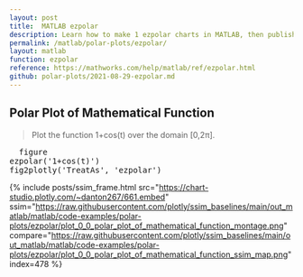 ```yaml
---
layout: post
title:  MATLAB ezpolar
description: Learn how to make 1 ezpolar charts in MATLAB, then publish them to the Web with Plotly.
permalink: /matlab/polar-plots/ezpolar/
layout: matlab
function: ezpolar
reference: https://mathworks.com/help/matlab/ref/ezpolar.html
github: polar-plots/2021-08-29-ezpolar.md
---
```


## Polar Plot of Mathematical Function

> Plot the function 1+cos(t) over the domain [0,2π].

<pre class="mcode">
  figure
ezpolar('1+cos(t)')
fig2plotly('TreatAs', 'ezpolar')
</pre>

{% include posts/ssim_frame.html 
  src="https://chart-studio.plotly.com/~danton267/661.embed" 
  ssim="https://raw.githubusercontent.com/plotly/ssim_baselines/main/out_matlab/matlab/code-examples/polar-plots/ezpolar/plot_0_0_polar_plot_of_mathematical_function_montage.png" 
  compare="https://raw.githubusercontent.com/plotly/ssim_baselines/main/out_matlab/matlab/code-examples/polar-plots/ezpolar/plot_0_0_polar_plot_of_mathematical_function_ssim_map.png" 
  index=478
%}



<!--------------------- EXAMPLE BREAK ------------------------->

